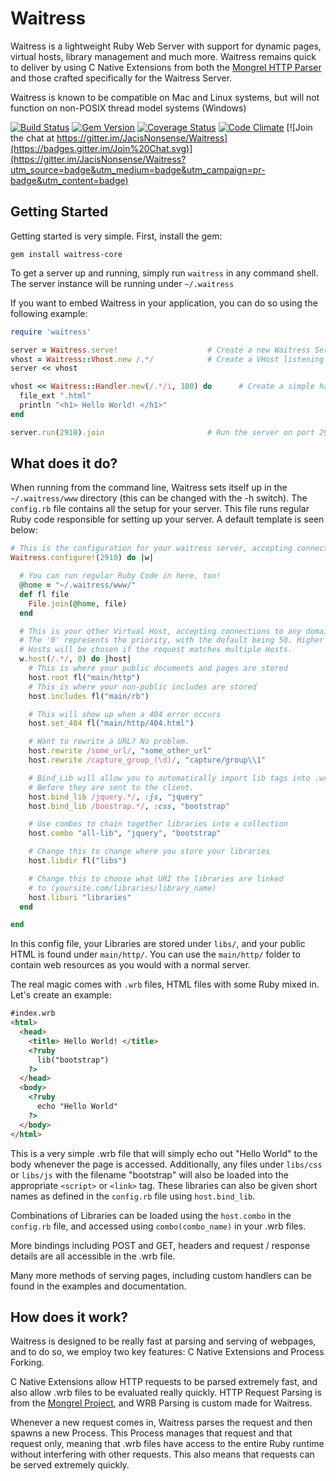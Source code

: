 # Waitress
Waitress is a lightweight Ruby Web Server with support for dynamic pages,
virtual hosts, library management and much more. Waitress remains quick to
deliver by using C Native Extensions from both the [Mongrel HTTP Parser](https://github.com/mongrel/mongrel)
and those crafted specifically for the Waitress Server.

Waitress is known to be compatible on Mac and Linux systems, but will not
function on non-POSIX thread model systems (Windows)  

[![Build Status](https://travis-ci.org/JacisNonsense/Waitress.svg)](https://travis-ci.org/JacisNonsense/Waitress) [![Gem Version](https://badge.fury.io/rb/waitress-core.svg)](http://badge.fury.io/rb/waitress-core) [![Coverage Status](https://coveralls.io/repos/JacisNonsense/Waitress/badge.svg?branch=master&service=github)](https://coveralls.io/github/JacisNonsense/Waitress?branch=master) [![Code Climate](https://codeclimate.com/github/JacisNonsense/Waitress/badges/gpa.svg)](https://codeclimate.com/github/JacisNonsense/Waitress) [![Join the chat at https://gitter.im/JacisNonsense/Waitress](https://badges.gitter.im/Join%20Chat.svg)](https://gitter.im/JacisNonsense/Waitress?utm_source=badge&utm_medium=badge&utm_campaign=pr-badge&utm_content=badge)

## Getting Started
Getting started is very simple. First, install the gem:
```
gem install waitress-core
```

To get a server up and running, simply run ``` waitress ``` in any command shell. The
server instance will be running under ``` ~/.waitress ```

If you want to embed Waitress in your application, you can do so using the following
example:

```ruby
require 'waitress'

server = Waitress.serve!                    # Create a new Waitress Server instance
vhost = Waitress::Vhost.new /.*/            # Create a VHost listening on any domain
server << vhost

vhost << Waitress::Handler.new(/.*/i, 100) do      # Create a simple handler responding to any URL
  file_ext ".html"
  println "<h1> Hello World! </h1>"
end

server.run(2910).join                       # Run the server on port 2910
```

## What does it do?
When running from the command line, Waitress sets itself up in the ``` ~/.waitress/www ``` directory (this can be changed with the -h switch). The ``` config.rb ``` file contains all the setup for your server. This file runs regular Ruby code responsible for setting up your server. A default template is seen below:
```ruby
# This is the configuration for your waitress server, accepting connections on port '2910'
Waitress.configure!(2910) do |w|

  # You can run regular Ruby Code in here, too!
  @home = "~/.waitress/www/"
  def fl file
    File.join(@home, file)
  end

  # This is your other Virtual Host, accepting connections to any domain.
  # The '0' represents the priority, with the default being 50. Higher priority
  # Hosts will be chosen if the request matches multiple Hosts.
  w.host(/.*/, 0) do |host|
    # This is where your public documents and pages are stored
    host.root fl("main/http")
    # This is where your non-public includes are stored
    host.includes fl("main/rb")

    # This will show up when a 404 error occurs
    host.set_404 fl("main/http/404.html")

    # Want to rewrite a URL? No problem.
    host.rewrite /some_url/, "some_other_url"
    host.rewrite /capture_group_(\d)/, "capture/group\\1"

    # Bind_Lib will allow you to automatically import lib tags into .wrb files
    # Before they are sent to the client.
    host.bind_lib /jquery.*/, :js, "jquery"
    host.bind_lib /boostrap.*/, :css, "bootstrap"

    # Use combos to chain together libraries into a collection
    host.combo "all-lib", "jquery", "bootstrap"

    # Change this to change where you store your libraries
    host.libdir fl("libs")

    # Change this to choose what URI the libraries are linked
    # to (yoursite.com/libraries/library_name)
    host.liburi "libraries"
  end

end
```

In this config file, your Libraries are stored under ``` libs/ ```, and your public HTML is found under ``` main/http/ ```. You can use the ``` main/http/ ``` folder to contain web resources as you would with a normal server.  

The real magic comes with ``` .wrb ``` files, HTML files with some Ruby mixed in. Let's create an example:
```html
#index.wrb
<html>
  <head>
    <title> Hello World! </title>
    <?ruby
      lib("bootstrap")
    ?>
  </head>
  <body>
    <?ruby
      echo "Hello World"
    ?>
  </body>
</html>
```
This is a very simple .wrb file that will simply echo out "Hello World" to the body whenever the page
is accessed. Additionally, any files under ``` libs/css ``` or ``` libs/js ``` with the filename "bootstrap" will also be loaded into the appropriate ```<script>``` or ```<link>``` tag. These libraries can also be given short names as defined in the ```config.rb``` file using ```host.bind_lib```.  

Combinations of Libraries can be loaded using the ``` host.combo ``` in the ```config.rb``` file, and accessed using ```combo(combo_name)``` in your .wrb files.  

More bindings including POST and GET, headers and request / response details are all accessible in the .wrb file.

Many more methods of serving pages, including custom handlers can be found in the examples and documentation.  

## How does it work?
Waitress is designed to be really fast at parsing and serving of webpages, and to do so, we employ two key features: C Native Extensions and Process Forking.

C Native Extensions allow HTTP requests to be parsed extremely fast, and also allow .wrb files to be evaluated really quickly. HTTP Request Parsing is from the [Mongrel Project](http://github.com/mongrel/mongrel), and WRB Parsing is custom made for Waitress.  

Whenever a new request comes in, Waitress parses the request and then spawns a new Process. This Process manages that request and that request only, meaning that .wrb files have access to the entire Ruby runtime without interfering with other requests. This also means that requests can be served extremely quickly.
